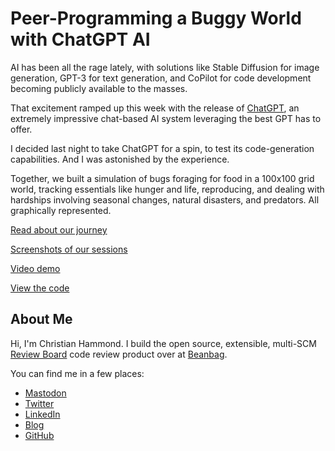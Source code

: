 # Peer-Programming a Buggy World with ChatGPT AI

AI has been all the rage lately, with solutions like Stable Diffusion for image
generation, GPT-3 for text generation, and CoPilot for code development
becoming publicly available to the masses.

That excitement ramped up this week with the release of
[ChatGPT](https://chat.openai.com/chat), an extremely impressive chat-based AI
system leveraging the best GPT has to offer.

I decided last night to take ChatGPT for a spin, to test its code-generation
capabilities. And I was astonished by the experience.

Together, we built a simulation of bugs foraging for food in a 100x100 grid
world, tracking essentials like hunger and life, reproducing, and dealing with
hardships involving seasonal changes, natural disasters, and predators. All
graphically represented.

[Read about our journey](https://blog.chipx86.com/2022/12/02/peer-programming-a-buggy-world-with-chatgpt-ai/)

[Screenshots of our sessions](https://github.com/chipx86/chatgpt-ai-bug-simulation/tree/main/screenshots)

[Video demo](https://youtu.be/XVB9Tzv91KI)

[View the code](https://github.com/chipx86/chatgpt-ai-bug-simulation/blob/main/bugworld.py)


## About Me

Hi, I'm Christian Hammond. I build the open source, extensible, multi-SCM
[Review Board](https://www.reviewboard.org) code review product over at
[Beanbag](https://www.beanbaginc.com).

You can find me in a few places:

* [Mastodon](https://mastodon.online/@chipx86)
* [Twitter](https://twitter.com/chipx86)
* [LinkedIn](https://www.linkedin.com/in/chipx86/)
* [Blog](https://blog.chipx86.com)
* [GitHub](https://github.com/chipx86/)
